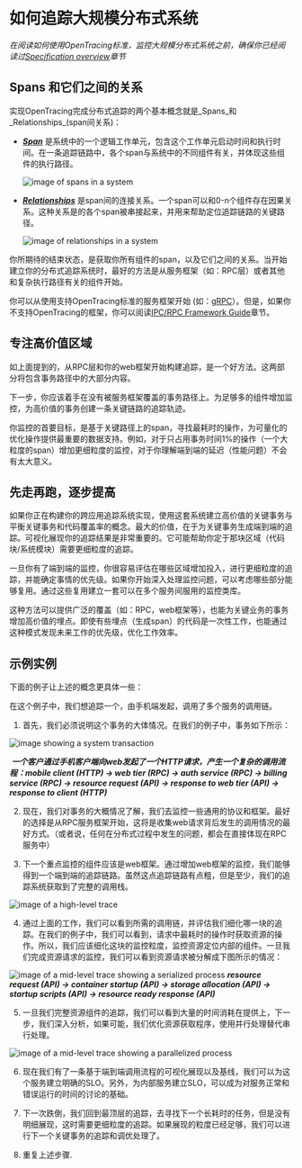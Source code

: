 # 如何追踪大规模分布式系统

_在阅读如何使用OpenTracing标准，监控大规模分布式系统之前，确保你已经阅读过[Specification overview](/pages/spec)章节_

## Spans 和它们之间的关系

实现OpenTracing完成分布式追踪的两个基本概念就是_Spans_和_Relationships_(span间关系)：

* **_[Span](/pages/spec#spans)_** 是系统中的一个逻辑工作单元，包含这个工作单元启动时间和执行时间。在一条追踪链路中，各个span与系统中的不同组件有关，并体现这些组件的执行路径。

  ![image of spans in a system](/images/OTHT_0.png)

* **_[Relationships](/pages/spec/#causal-span-references)_** 是span间的连接关系。一个span可以和0-n个组件存在因果关系。这种关系是的各个span被串接起来，并用来帮助定位追踪链路的关键路径。

  ![image of relationships in a system](/images/OTHT_1.png)

你所期待的结束状态，是获取你所有组件的span，以及它们之间的关系。当开始建立你的分布式追踪系统时，最好的方法是从服务框架（如：RPC层）或者其他和复杂执行路径有关的组件开始。

你可以从使用支持OpenTracing标准的服务框架开始 (如：[gRPC](https://github.com/grpc/grpc-go)）。但是，如果你不支持OpenTracing的框架，你可以阅读[IPC/RPC Framework Guide](/pages/instrumentation/instrumenting-frameworks)章节。

## 专注高价值区域

如上面提到的，从RPC层和你的web框架开始构建追踪，是一个好方法。这两部分将包含事务路径中的大部分内容。

下一步，你应该着手在没有被服务框架覆盖的事务路径上。为足够多的组件增加监控，为高价值的事务创建一条关键链路的追踪轨迹。

你监控的首要目标，是基于关键路径上的span，寻找最耗时的操作，为可量化的优化操作提供最重要的数据支持。例如，对于只占用事务时间1%的操作（一个大粒度的span）增加更细粒度的监控，对于你理解端到端的延迟（性能问题）不会有太大意义。

## 先走再跑，逐步提高

如果你正在构建你的跨应用追踪系统实现，使用这套系统建立高价值的关键事务与平衡关键事务和代码覆盖率的概念。最大的价值，在于为关键事务生成端到端的追踪。可视化展现你的追踪结果是非常重要的。它可能帮助你定于那块区域（代码块/系统模块）需要更细粒度的追踪。

一旦你有了端到端的监控，你很容易评估在哪些区域增加投入，进行更细粒度的追踪，并能确定事情的优先级。如果你开始深入处理监控问题，可以考虑哪些部分能够复用。通过这些复用建立一套可以在多个服务间服用的监控类库。

这种方法可以提供广泛的覆盖（如：RPC，web框架等），也能为关键业务的事务增加高价值的埋点。即使有些埋点（生成span）的代码是一次性工作，也能通过这种模式发现未来工作的优先级，优化工作效率。

## 示例实例

下面的例子让上述的概念更具体一些：

在这个例子中，我们想追踪一个，由手机端发起，调用了多个服务的调用链。

1. 首先，我们必须说明这个事务的大体情况。在我们的例子中，事务如下所示：

  ![image showing a system transaction](/images/OTHT_2.png)

  **_一个客户通过手机客户端向web发起了一个HTTP请求，产生一个复杂的调用流程：mobile client (HTTP) → web tier (RPC) → auth service (RPC) → billing service (RPC) → resource request (API) → response to web tier (API) → response to client (HTTP)_**

2. 现在，我们对事务的大概情况了解，我们去监控一些通用的协议和框架。最好的选择是从RPC服务框架开始，这将是收集web请求背后发生的调用情况的最好方式。（或者说，任何在分布式过程中发生的问题，都会在直接体现在RPC服务中）

3. 下一个重点监控的组件应该是web框架。通过增加web框架的监控，我们能够得到一个端到端的追踪链路。虽然这点追踪链路有点粗，但是至少，我们的追踪系统获取到了完整的调用栈。

  ![image of a high-level trace](/images/OTHT_3.png)

4. 通过上面的工作，我们可以看到所需的调用链，并评估我们细化哪一块的追踪。在我们的例子中，我们可以看到，请求中最耗时的操作时获取资源的操作。所以，我们应该细化这块的监控粒度，监控资源定位内部的组件。一旦我们完成资源请求的监控，我们可以看到资源请求被分解成下图所示的情况：

  ![image of a mid-level trace showing a serialized process](/images/OTHT_4.png)
  **_resource request (API) → container startup (API) → storage allocation (API) → startup scripts (API) → resource ready response (API)_**

5. 一旦我们完整资源组件的追踪，我们可以看到大量的时间消耗在提供上，下一步，我们深入分析，如果可能，我们优化资源获取程序，使用并行处理替代串行处理。

  ![image of a mid-level trace showing a parallelized process](/images/OTHT_5.png)

6. 现在我们有了一条基于端到端调用流程的可视化展现以及基线，我们可以为这个服务建立明确的SLO。另外，为内部服务建立SLO，可以成为对服务正常和错误运行的时间的讨论的基础。

7. 下一次跌倒，我们回到最顶层的追踪，去寻找下一个长耗时的任务，但是没有明细展现，这时需要更细粒度的追踪。如果展现的粒度已经足够，我们可以进行下一个关键事务的追踪和调优处理了。

8. 重复上述步骤.
